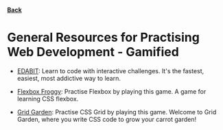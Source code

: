 **[Back](/README.md/)**

# General Resources for Practising Web Development - Gamified

- [EDABIT](https://edabit.com/): Learn to code with interactive challenges. It's the fastest, easiest, most addictive way to learn.

- [Flexbox Froggy](https://flexboxfroggy.com/): Practise Flexbox by playing this game. A game for learning CSS flexbox.

- [Grid Garden](https://cssgridgarden.com): Practise CSS Grid by playing this game. Welcome to Grid Garden, where you write CSS code to grow your carrot garden!
